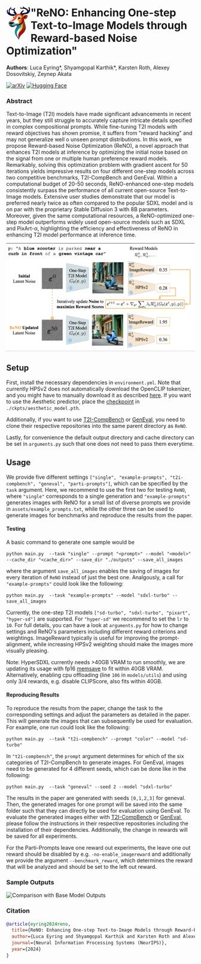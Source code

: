 # <img align="left" src="assets/logo.png" width="65"> "ReNO: Enhancing One-step Text-to-Image Models through Reward-based Noise Optimization"

__Authors__: Luca Eyring*, Shyamgopal Karthik*, Karsten Roth, Alexey Dosovitskiy, Zeynep Akata

[![arXiv](https://img.shields.io/badge/arXiv-Paper-<COLOR>.svg)](https://arxiv.org/abs/2406.04312v2) [![Hugging Face](https://img.shields.io/badge/%F0%9F%A4%97%20Hugging%20Face-Demo-red)](https://huggingface.co/spaces/fffiloni/ReNO)

### Abstract
Text-to-Image (T2I) models have made significant advancements in recent years, but they still struggle to accurately capture intricate details specified in complex compositional prompts. While fine-tuning T2I models with reward objectives has shown promise, it suffers from "reward hacking" and may not generalize well o unseen prompt distributions. In this work, we propose Reward-based Noise Optimization (ReNO), a novel approach that enhances T2I models at inference by optimizing the initial noise based on the signal from one or multiple human preference reward models. Remarkably, solving this optimization problem with gradient ascent for 50 iterations yields impressive results on four different one-step models across two competitive benchmarks, T2I-CompBench and GenEval. Within a computational budget of 20-50 seconds, ReNO-enhanced one-step models consistently surpass the performance of all current open-source Text-to-Image models. Extensive user studies demonstrate that our model is preferred nearly twice as often compared to the popular SDXL model and is on par with the proprietary Stable Diffusion 3 with 8B parameters. Moreover, given the same computational resources, a ReNO-optimized one-step model outperforms widely used open-source models such as SDXL and PixArt-α, highlighting the efficiency and effectiveness of ReNO in enhancing T2I model performance at inference time.

![](assets/concept.png "Pipeline for ReNO")


## Setup
First, install the necessary dependencies in `environment.yml`. Note that currently HPSv2 does not automatically download the OpenCLIP tokenizer, and you might have to manually download it as described [here](https://github.com/tgxs002/HPSv2/issues/30). If you want to use the Aesthetic predictor, place the [checkpoint](https://github.com/christophschuhmann/improved-aesthetic-predictor/raw/main/ava+logos-l14-linearMSE.pth) in `./ckpts/aesthetic_model.pth`.

Additionally, if you want to use [T2I-CompBench](https://github.com/Karine-Huang/T2I-CompBench/tree/main) or [GenEval](https://github.com/djghosh13/geneval/tree/main), you need to clone their respective repositories into the same parent directory as `ReNO`.

Lastly, for convenience the default output directory and cache directory can be set in `arguments.py` such that one does not need to pass them everytime.

## Usage
We provide five different settings `["single", "example-prompts", "t2i-compbench", "geneval", "parti-prompts"]`, which can be specified by the `task` argument. Here, we recommend to use the first two for testing `ReNO`, where `"single"` corresponds to a single generation and `"example-prompts"` generates images with ReNO for a small list of diverse prompts we provide in `assets/example_prompts.txt`, while the other three can be used to generate images for benchmarks and reproduce the results from the paper.

#### Testing
A basic command to generate one sample would be
```
python main.py  --task "single" --prompt "<prompt>" --model "<model>" --cache_dir "<cache_dir>" --save_dir "./outputs" --save_all_images
```
where the argument `save_all_images` enables the saving of images for every iteration of `ReNO` instead of just the best one.
Analgously, a call for `"example-prompts"` could look like the following:

```
python main.py  --task "example-prompts" --model "sdxl-turbo" --save_all_images
```

Currently, the one-step T2I models `["sd-turbo", "sdxl-turbo", "pixart", "hyper-sd"]` are supported. For `"hyper-sd"` we recommend to set the `lr` to `10`.
For full details, you can have a look at `arguments.py` for how to change settings and ReNO's parameters including different reward criterions and weightings. ImageReward typically is useful for improving the prompt-alignment, while increasing HPSv2 weighting should make the images more visually pleasing.

Note: HyperSDXL currently needs >40GB VRAM to run smoothly, we are updating its usage with fp16 [memsave](https://github.com/plutonium-239/memsave_torch) to fit within 40GB VRAM. Alternatively, enabling cpu offloading (line `106` in `models/utils`) and using only 3/4 rewards, e.g. disable CLIPScore, also fits within 40GB.

#### Reproducing Results
To reproduce the results from the paper, change the task to the corresponding settings and adjust the parameters as detailed in the paper. This will generate the images that can subsequently be used for evaluation. For example, one run could look like the following:

```
python main.py  --task "t2i-compbench" --prompt "color" --model "sd-turbo"
```

In `"t2i-compbench"`, the `prompt` argument determines for which of the six categories of T2I-CompBench to generate images. For GenEval, images need to be generated for 4 different seeds, which can be done like in the following:

```
python main.py  --task "geneval" --seed 2 --model "sdxl-turbo"
```
The results in the paper are generated with seeds `[0,1,2,3]` for geneval. Then, the generated images for one prompt will be saved into the same folder such that they can directly be used for evaluation using GenEval. To evaluate the generated images either with [T2I-CompBench](https://github.com/Karine-Huang/T2I-CompBench/tree/main) or [GenEval](https://github.com/djghosh13/geneval/tree/main), please follow the instructions in their respective repositories including the installation of their dependencies. Additionally, the change in rewards will be saved for all experiments.

For the Parti-Prompts leave one reward out experiments, the leave one out reward should be disabled by e.g. `-no-enable_imagereward` and additionally we provide the argument `--benchmark_reward`, which determines the reward that will be analyzed and should be set to the left out reward.

### Sample Outputs
![](assets/examples.png "Comparison with Base Model Outputs")



### Citation
```bibtex
@article{eyring2024reno,
  title={ReNO: Enhancing One-step Text-to-Image Models through Reward-based Noise Optimization}, 
  author={Luca Eyring and Shyamgopal Karthik and Karsten Roth and Alexey Dosovitskiy and Zeynep Akata},
  journal={Neural Information Processing Systems (NeurIPS)},
  year={2024}
}
```
